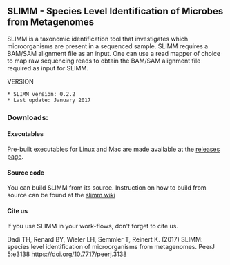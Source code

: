 ## SLIMM - **S**pecies **L**evel **I**dentification of **M**icrobes from **M**etagenomes

SLIMM is a taxonomic identification tool that investigates which microorganisms are present in a sequenced sample. SLIMM requires a BAM/SAM alignment file as an input. One can use a read mapper of choice to map raw sequencing reads to obtain the BAM/SAM alignment file required as input for SLIMM.

VERSION

    * SLIMM version: 0.2.2
    * Last update: January 2017
    

### Downloads:

#### Executables
Pre-built executables for Linux and Mac are made available at the [releases page]( https://github.com/seqan/slimm/releases/latest).

#### Source code
You can build SLIMM from its source. Instruction on how to build from source can be found at the [slimm wiki]( https://github.com/seqan/slimm/wiki) 

#### Cite us

If you use SLIMM in your work-flows, don't forget to cite us.

Dadi TH, Renard BY, Wieler LH, Semmler T, Reinert K. (2017) SLIMM: species level identification of microorganisms from metagenomes. PeerJ 5:e3138 https://doi.org/10.7717/peerj.3138
